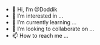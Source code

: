 - 👋 Hi, I’m @Doddik
- 👀 I’m interested in ...
- 🌱 I’m currently learning ...
- 💞️ I’m looking to collaborate on ...
- 📫 How to reach me ...

<!---
Doddik/Doddik is a ✨ special ✨ repository because its `README.md` (this file) appears on your GitHub profile.
You can click the Preview link to take a look at your changes.
--->
